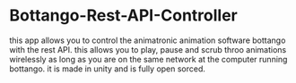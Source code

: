 # Bottango-Rest-API-Controller
this app allows you to control the animatronic animation software bottango with the rest API. this allows you to play, pause and scrub throo animations wirelessly as long as you are on the same network at the computer running bottango. it is made in unity and is fully open sorced.
